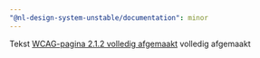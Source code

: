 ```yaml
---
"@nl-design-system-unstable/documentation": minor
---
```


Tekst [WCAG-pagina 2.1.2 volledig afgemaakt](/wcag/2.1.2) volledig afgemaakt
